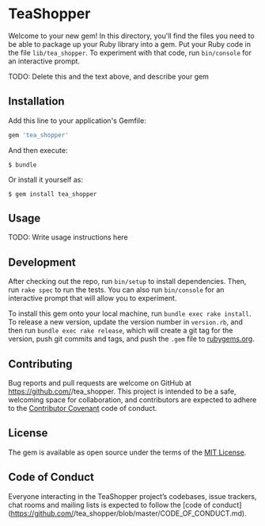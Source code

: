 # TeaShopper

Welcome to your new gem! In this directory, you'll find the files you need to be able to package up your Ruby library into a gem. Put your Ruby code in the file `lib/tea_shopper`. To experiment with that code, run `bin/console` for an interactive prompt.

TODO: Delete this and the text above, and describe your gem

## Installation

Add this line to your application's Gemfile:

```ruby
gem 'tea_shopper'
```

And then execute:

    $ bundle

Or install it yourself as:

    $ gem install tea_shopper

## Usage

TODO: Write usage instructions here

## Development

After checking out the repo, run `bin/setup` to install dependencies. Then, run `rake spec` to run the tests. You can also run `bin/console` for an interactive prompt that will allow you to experiment.

To install this gem onto your local machine, run `bundle exec rake install`. To release a new version, update the version number in `version.rb`, and then run `bundle exec rake release`, which will create a git tag for the version, push git commits and tags, and push the `.gem` file to [rubygems.org](https://rubygems.org).

## Contributing

Bug reports and pull requests are welcome on GitHub at https://github.com/<github username>/tea_shopper. This project is intended to be a safe, welcoming space for collaboration, and contributors are expected to adhere to the [Contributor Covenant](http://contributor-covenant.org) code of conduct.

## License

The gem is available as open source under the terms of the [MIT License](https://opensource.org/licenses/MIT).

## Code of Conduct

Everyone interacting in the TeaShopper project’s codebases, issue trackers, chat rooms and mailing lists is expected to follow the [code of conduct](https://github.com/<github username>/tea_shopper/blob/master/CODE_OF_CONDUCT.md).

